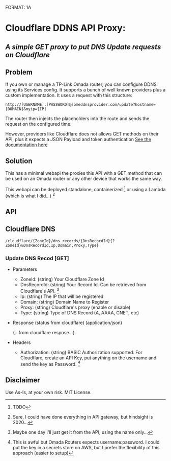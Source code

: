 FORMAT: 1A

# Cloudflare DDNS API Proxy: 
## *A simple GET proxy to put DNS Update requests on Cloudflare*

## Problem 

If you own or manage a TP-Link Omada router, you can configure DDNS using its Services config. It supports a bunch of well known providers plus a custom implementation.
It uses a request with this structure:
```
http://[USERNAME]:[PASSWORD]@someddnsprovider.com/update?hostname=[DOMAIN]&myip=[IP]
```
The router then injects the placeholders into the route and sends the request on the configured time.

However, providers like Cloudflare does not allows GET methods on their API, plus it expects a JSON Payload and token authentication [See the documentation here](https://developers.cloudflare.com/api/operations/dns-records-for-a-zone-update-dns-record)

## Solution

This has a minimal webapi the proxies this API with a GET method that can be used on an Omada router or any other device that works the same way.

This webapi can be deployed standalone, containerized [^1] or using a Lambda (which is what I did...) [^2]
## API

## Cloudflare DNS 

```/cloudflare/{ZoneId}/dns_records/{DnsRecordId}{?ZoneId}&DnsRecordId,Ip,Domain,Proxy,Type}```

### Update DNS Recod [GET]

+ Parameters

	+ ZoneId: (string) Your Cloudflare Zone Id
	+ DnsRecordId: (string) Your Record Id. Can be retrieved from Cloudflare's API. [^3]
	+ Ip: (string) The IP that will be registered
	+ Domain: (string) Domain Name to Register
	+ Proxy: (string) Cloudflare's proxy (enable or disable)
	+ Type: (string) Type of DNS Record (A, AAAA, CNET, etc)

+ Response (status from cloudflare) (application/json)

	{...from cloudflare respose...}

+ Headers

	+ Authorization: (string) BASIC Authorization supported. For Cloudflare, create an API Key, put anything on the username and send the key as Password. [^4]
## Disclaimer

Use As-Is, at your own risk. MIT License. 

[^1]: TODO
[^2]: Sure, I could have done everything in API gateway, but hindsight is 2020...
[^3]: Maybe one day I'll just get it from the API, using the name only...
[^4]: This is awful but Omada Routers expects username:password. I could put the key in a secrets store on AWS, but I prefer the flexibility of this approach (easier to setup)
